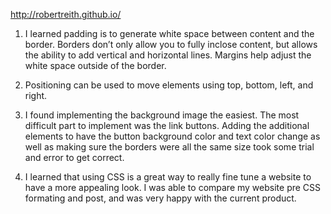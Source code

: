 http://robertreith.github.io/

1.  I learned padding is to generate white space between content and the border. Borders don’t only allow you to fully inclose content, but allows the ability to add vertical and horizontal lines. Margins help adjust the white space outside of the border. 

2.  Positioning can be used to move elements using top, bottom, left, and right.

3.  I found implementing the background image the easiest. The most difficult part to implement was the link buttons. Adding the additional elements to have the button background color and text color change as well as making sure the borders were all the same size took some trial and error to get correct.

4.  I learned that using CSS is a great way to really fine tune a website to have a more appealing look. I was able to compare my website pre CSS formating and post, and was very happy with the current product. 